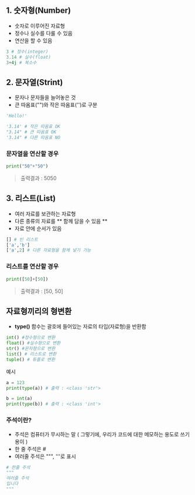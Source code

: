 ## 1. 숫자형(Number)
+ 숫자로 이루어진 자료형
+ 정수나 실수를 다룰 수 있음
+ 연산을 할 수 있음

```python
3 # 정수(integer)
3.14 # 실수(float)
3+4j # 복소수
```

## 2. 문자열(Strint)
+ 문자나 문자들을 늘어놓은 것
+ 큰 따옴표("")와 작은 따옴표('')로 구분

```python
'Hello!'

'3.14' # 작은 따옴표 OK
"3.14" # 큰 따옴표 OK
'3.14" # 다른 따옴표 NO
```

### 문자열을 연산할 경우
```python
print("50"+"50")
```
> 출력결과 : 5050

## 3. 리스트(List)
+ 여러 자료를 보관하는 자료형
+ 다른 종류의 자료를 ** 함께 담을 수 있음 **
+ 자료 안에 순서가 있음

```python
[] # 빈 리스트
['a','b']
['a',2] # 다른 자료형을 함께 넣기 가능
```

### 리스트를 연산할 경우
```python
print([50]+[50])
```
> 출력결과 : [50, 50]

## 자료형끼리의 형변환
* **type()** 함수는 괄호에 들어있는 자료의 타입(자료형)을 반환함

```python
int() #정수형으로 변환
float() #실수형으로 변환
str() #문자형으로 변환
list() # 리스트로 변환
tuple() # 튜플로 변환
```

예시
```python
a = 123
print(type(a)) # 출력 : <class 'str'>

b = int(a)
print(type(b)) # 출력 : <class 'int'>
```

### 주석이란?
+ 주석은 컴퓨터가 무시하는 말 ( 그렇기에, 우리가 코드에 대한 메모하는 용도로 쓰기 용이 )
+ 한 줄 주석은 #
+ 여러줄 주석은 """, '''로 표시

```python
# 한줄 주석
"""
여러줄 주석
입니다
"""
```
